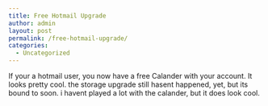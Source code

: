 ```yaml
---
title: Free Hotmail Upgrade
author: admin
layout: post
permalink: /free-hotmail-upgrade/
categories:
  - Uncategorized
---
```

If your a hotmail user, you now have a free Calander with your account. It looks pretty cool. the storage upgrade still hasent happened, yet, but its bound to soon. i havent played a lot with the calander, but it does look cool.